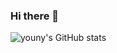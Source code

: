 ### Hi there 👋
![youny's GitHub stats](https://life-progress-bar.vercel.app/api/?username=yu2yu&hide=day,week,month,year&show_icons=true&theme=synthwave)

<!--
**yu2yu/yu2yu** is a ✨ _special_ ✨ repository because its `README.md` (this file) appears on your GitHub profile.

Here are some ideas to get you started:

- 🔭 I’m currently working on ...
- 🌱 I’m currently learning ...
- 👯 I’m looking to collaborate on ...
- 🤔 I’m looking for help with ...
- 💬 Ask me about ...
- 📫 How to reach me: ...
- 😄 Pronouns: ...
- ⚡ Fun fact: ...
-->

